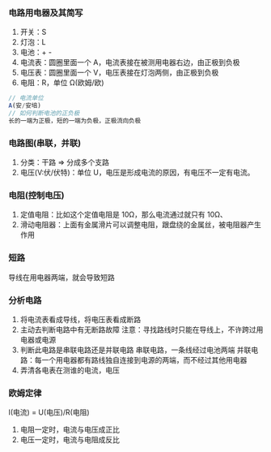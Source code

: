### 电路用电器及其简写

1. 开关：S
2. 灯泡：L
3. 电池：+ -
4. 电流表：圆圈里面一个 A，电流表接在被测用电器右边，由正极到负极
5. 电压表：圆圈里面一个 V，电压表接在灯泡两侧，由正极到负极
6. 电阻：R，单位 Ω(欧姆/欧)

```js
// 电流单位
A(安/安培)
// 如何判断电池的正负极
长的一端为正极，短的一端为负极，正极流向负极
```

### 电路图(串联，并联)

1. 分类：干路 => 分成多个支路
2. 电压(V:伏/伏特)：单位 U，电压是形成电流的原因，有电压不一定有电流。

### 电阻(控制电压)

1. 定值电阻：比如这个定值电阻是 10Ω，那么电流通过就只有 10Ω、
2. 滑动电阻器：上面有金属滑片可以调整电阻，跟盘绕的金属丝，被电阻器产生作用

### 短路

导线在用电器两端，就会导致短路

### 分析电路

1. 将电流表看成导线，将电压表看成断路
2. 主动去判断电路中有无断路故障
   注意：寻找路线时只能在导线上，不许跨过用电器或电源
3. 判断此电路是串联电路还是并联电路
   串联电路，一条线经过电池两端
   并联电路：每一个用电器都有路线独自连接到电源的两端，而不经过其他用电器
4. 弄清各电表在测谁的电流，电压

### 欧姆定律

I(电流) = U(电压)/R(电阻)

1. 电阻一定时，电流与电压成正比
2. 电压一定时，电流与电阻成反比
